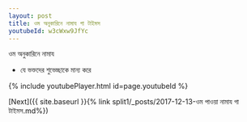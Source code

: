 ```yaml
---
layout: post
title: ওম অনুকারিনে নামায গা টাইমস
youtubeId: w3cWxw9JfYc
---
```

 
 
 ওম অনুকারিনে নামায  
 
 -  যে ভক্তদের শুভেচ্ছাকে মান্য করে 
 
  
 
  
 
 
 
 
 
 


{% include youtubePlayer.html id=page.youtubeId %}
 
[Next]({{ site.baseurl }}{% link  split1/_posts/2017-12-13-ওম পাওয়া নামায গা টাইমস.md%})
 
